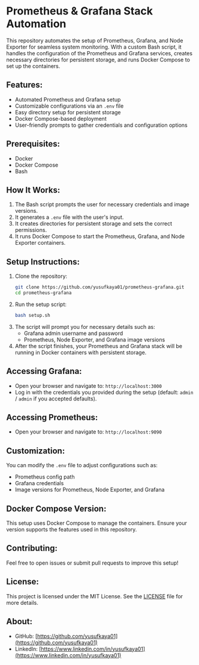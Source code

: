 # Prometheus & Grafana Stack Automation

This repository automates the setup of Prometheus, Grafana, and Node Exporter for seamless system monitoring. With a custom Bash script, it handles the configuration of the Prometheus and Grafana services, creates necessary directories for persistent storage, and runs Docker Compose to set up the containers.

## Features:
- Automated Prometheus and Grafana setup
- Customizable configurations via an `.env` file
- Easy directory setup for persistent storage
- Docker Compose-based deployment
- User-friendly prompts to gather credentials and configuration options

## Prerequisites:
- Docker
- Docker Compose
- Bash

## How It Works:
1. The Bash script prompts the user for necessary credentials and image versions.
2. It generates a `.env` file with the user's input.
3. It creates directories for persistent storage and sets the correct permissions.
4. It runs Docker Compose to start the Prometheus, Grafana, and Node Exporter containers.

## Setup Instructions:
1. Clone the repository:
    ```bash
    git clone https://github.com/yusufkaya01/prometheus-grafana.git
    cd prometheus-grafana
    ```
2. Run the setup script:
    ```bash
    bash setup.sh
    ```
3. The script will prompt you for necessary details such as:
    - Grafana admin username and password
    - Prometheus, Node Exporter, and Grafana image versions
4. After the script finishes, your Prometheus and Grafana stack will be running in Docker containers with persistent storage.

## Accessing Grafana:
- Open your browser and navigate to: `http://localhost:3000`
- Log in with the credentials you provided during the setup (default: `admin` / `admin` if you accepted defaults).

## Accessing Prometheus:
- Open your browser and navigate to: `http://localhost:9090`

## Customization:
You can modify the `.env` file to adjust configurations such as:
- Prometheus config path
- Grafana credentials
- Image versions for Prometheus, Node Exporter, and Grafana

## Docker Compose Version:
This setup uses Docker Compose to manage the containers. Ensure your version supports the features used in this repository.

## Contributing:
Feel free to open issues or submit pull requests to improve this setup!

## License:
This project is licensed under the MIT License. See the [LICENSE](LICENSE) file for more details.

## About:
- GitHub: [https://github.com/yusufkaya01](https://github.com/yusufkaya01)
- LinkedIn: [https://www.linkedin.com/in/yusufkaya01](https://www.linkedin.com/in/yusufkaya01)
